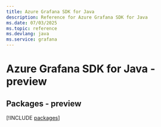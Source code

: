 ```yaml
---
title: Azure Grafana SDK for Java
description: Reference for Azure Grafana SDK for Java
ms.date: 07/03/2025
ms.topic: reference
ms.devlang: java
ms.service: grafana
---
```

# Azure Grafana SDK for Java - preview
## Packages - preview
[!INCLUDE [packages](grafana-index.md)]
